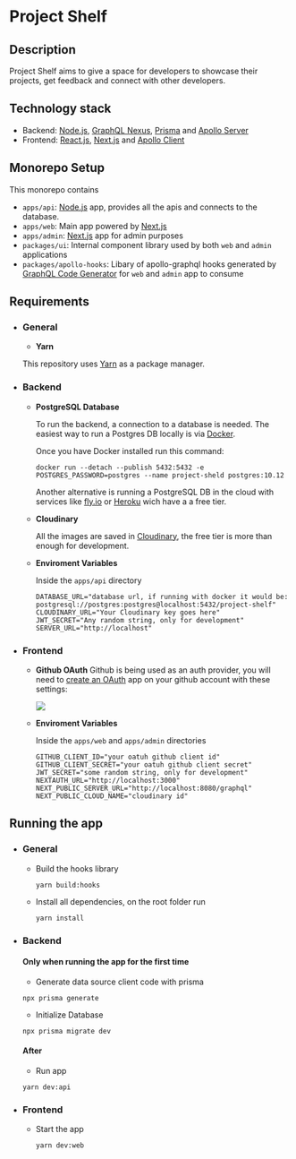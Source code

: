 # Project Shelf

## Description

Project Shelf aims to give a space for developers to showcase their projects, get feedback and connect with other developers.

## Technology stack

- Backend: [Node.js](https://nodejs.org/en/), [GraphQL Nexus](https://nexusjs.org/), [Prisma](https://www.prisma.io/) and [Apollo Server](https://www.apollographql.com/docs/apollo-server/#:~:text=Apollo%20Server%20is%20an%20open,use%20data%20from%20any%20source.)
- Frontend: [React.js](https://reactjs.org/), [Next.js](https://nextjs.org/) and [Apollo Client](https://www.apollographql.com/docs/react/)

## Monorepo Setup

This monorepo contains

- `apps/api`: [Node.js](https://nodejs.org/en/) app, provides all the apis and connects to the database.
- `apps/web`: Main app powered by [Next.js](https://nextjs.org)
- `apps/admin`: [Next.js](https://nextjs.org) app for admin purposes
- `packages/ui`: Internal component library used by both `web` and `admin` applications
- `packages/apollo-hooks`: Libary of apollo-graphql hooks generated by [GraphQL Code Generator](https://www.graphql-code-generator.com/) for `web` and `admin` app to consume

## Requirements

- ### General

  - **Yarn**

  This repository uses [Yarn](https://classic.yarnpkg.com/lang/en/) as a package manager.

- ### Backend

  - **PostgreSQL Database**

    To run the backend, a connection to a database is needed. The easiest way to run a Postgres DB locally is via [Docker](https://www.docker.com/).

    Once you have Docker installed run this command:

    ```
    docker run --detach --publish 5432:5432 -e POSTGRES_PASSWORD=postgres --name project-sheld postgres:10.12
    ```

    Another alternative is running a PostgreSQL DB in the cloud with services like [fly.io](https://fly.io/) or [Heroku](https://dashboard.heroku.com) wich have a a free tier.

  - **Cloudinary**

    All the images are saved in [Cloudinary](https://cloudinary.com/), the free tier is more than enough for development.

  - **Enviroment Variables**

    Inside the `apps/api` directory

    ```
    DATABASE_URL="database url, if running with docker it would be: postgresql://postgres:postgres@localhost:5432/project-shelf"
    CLOUDINARY_URL="Your Cloudinary key goes here"
    JWT_SECRET="Any random string, only for development"
    SERVER_URL="http://localhost"
    ```

- ### Frontend

  - **Github OAuth**
    Github is being used as an auth provider, you will need to [create an OAuth](https://docs.github.com/en/developers/apps/building-oauth-apps/creating-an-oauth-app) app on your github account with these settings:

    ![](https://res.cloudinary.com/ivanms1/image/upload/v1644078662/Screen_Shot_2022-02-06_at_1.28.01_AM_aa0u5l.png)

  - **Enviroment Variables**

    Inside the `apps/web` and `apps/admin` directories

    ```
    GITHUB_CLIENT_ID="your oatuh github client id"
    GITHUB_CLIENT_SECRET="your oatuh github client secret"
    JWT_SECRET="some random string, only for development"
    NEXTAUTH_URL="http://localhost:3000"
    NEXT_PUBLIC_SERVER_URL="http://localhost:8080/graphql"
    NEXT_PUBLIC_CLOUD_NAME="cloudinary id"
    ```

## Running the app

- ### General

  - Build the hooks library
    ```
    yarn build:hooks
    ```
  - Install all dependencies, on the root folder run

    ```
    yarn install
    ```

- ### Backend

  #### Only when running the app for the first time

  - Generate data source client code with prisma

  ```
  npx prisma generate
  ```

  - Initialize Database

  ```
  npx prisma migrate dev
  ```

  #### After

  - Run app

  ```
  yarn dev:api
  ```

- ### Frontend
  - Start the app
    ```
    yarn dev:web
    ```

